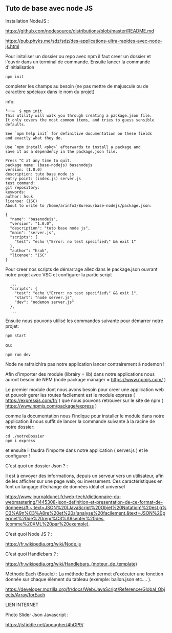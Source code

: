 ## Tuto de base avec node JS

Installation NodeJS :

https://github.com/nodesource/distributions/blob/master/README.md

https://pub.phyks.me/sdz/sdz/des-applications-ultra-rapides-avec-node-js.html


Pour initaliser un dossier ou repo avec npm il faut creer un dossier et l'ouvrir dans un terminal de commande.
Ensuite lancer la commande d'initialisation
```
npm init
```

completer les champs au besoin
(ne pas mettre de majuscule ou de caractère spéciaux dans le nom du projet)

info:
```
└──╼  $ npm init
This utility will walk you through creating a package.json file.
It only covers the most common items, and tries to guess sensible defaults.

See `npm help init` for definitive documentation on these fields
and exactly what they do.

Use `npm install <pkg>` afterwards to install a package and
save it as a dependency in the package.json file.

Press ^C at any time to quit.
package name: (base-nodejs) basenodejs
version: (1.0.0) 
description: tuto base node js
entry point: (index.js) server.js
test command: 
git repository: 
keywords: 
author: hsuk
license: (ISC) 
About to write to /home/arinfo3/Bureau/base-nodejs/package.json:

{
  "name": "basenodejs",
  "version": "1.0.0",
  "description": "tuto base node js",
  "main": "server.js",
  "scripts": {
    "test": "echo \"Error: no test specified\" && exit 1"
  },
  "author": "hsuk",
  "license": "ISC"
}

```

Pour creer nos scripts de démarrage allez dans le package.json ouvrant notre projet avec VSC et configurer la partie script
```
  ...
  "scripts": {
    "test": "echo \"Error: no test specified\" && exit 1",
    "start": "node server.js",
    "dev": "nodemon server.js"
  },
  ...
```

Ensuite nous pouvons utilisé les commandes suivante pour démarrer notre projet:
```
npm start
```
ou:
```
npm run dev
```

Node ne rafraichira pas notre application lancer contrairement à nodemon !

Afin d'importer des module (librairy = lib) dans notre applications nous auront besoin de NPM (node package manager = https://www.npmjs.com/ )

Le premier module dont nous avons besoin pour creer une application web et pouvoir gerer les routes facilement est le module express ( https://expressjs.com/fr/ ) que nous pouvons retrouver sur le site de npm ( https://www.npmjs.com/package/express )

comme la documentation nous l'indique pour installer le module dans notre application il nous suffit de lancer la commande suivante à la racine de notre dossier:

```
cd ./notreDossier
npm i express
```

et ensuite il faudra l'importe dans notre application ( server.js ) et le configurer !
























C'est quoi un dossier Json ? :

Il est à envoyer des informations, depuis un serveur vers un utilisateur, afin de les afficher sur une page web, ou inversement. Ces caractéristiques en font un langage d’échange de données idéal et universel

https://www.journaldunet.fr/web-tech/dictionnaire-du-webmastering/1445308-json-definition-et-presentation-de-ce-format-de-donnees/#:~:text=JSON%20(JavaScript%20Objet%20Notation)%20est,g%C3%A9n%C3%A8re%20et%20s'analyse%20facilement.&text=JSON%20permet%20de%20repr%C3%A9senter%20des,(comme%20XML%20par%20exemple).


C'est quoi Node JS ? : 

https://fr.wikipedia.org/wiki/Node.js


C'est quoi Handlebars ? : 

https://fr.wikipedia.org/wiki/Handlebars_(moteur_de_template)



Méthode Each (Boucle) : La méthode Each permet d'exécuter une fonction donnée sur chaque élément du tableau (exemple: ballon.json etc.... ).

https://developer.mozilla.org/fr/docs/Web/JavaScript/Reference/Global_Objects/Array/forEach









LIEN INTERNET 

Photo Slider Json Javascript :

https://jsfiddle.net/apougher/4hGP9/